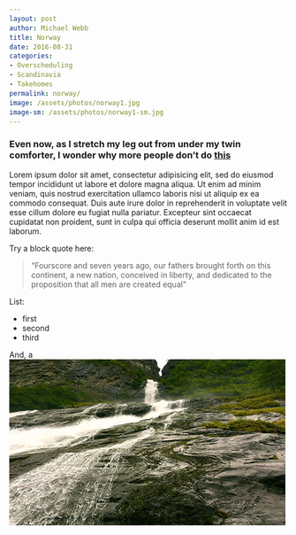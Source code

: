 ```yaml
---
layout: post
author: Michael Webb
title: Norway
date: 2016-08-31
categories:
- Overscheduling
- Scandinavia
- Takehomes
permalink: norway/
image: /assets/photos/norway1.jpg
image-sm: /assets/photos/norway1-sm.jpg
---
```


### Even now, as I stretch my leg out from under my twin comforter, I wonder why more people don’t do [this](www.scandinaviastandard.com/two-duvets-in-scandinavia/)

Lorem ipsum dolor sit amet, consectetur adipisicing elit, sed do eiusmod
tempor incididunt ut labore et dolore magna aliqua. Ut enim ad minim veniam,
quis nostrud exercitation ullamco laboris nisi ut aliquip ex ea commodo
consequat. Duis aute irure dolor in reprehenderit in voluptate velit esse
cillum dolore eu fugiat nulla pariatur. Excepteur sint occaecat cupidatat non
proident, sunt in culpa qui officia deserunt mollit anim id est laborum.

Try a block quote here:

>“Fourscore and seven years ago, our fathers brought forth on this continent, a new nation, conceived in liberty, and dedicated to the proposition that all men are created equal”

List:

- first
- second
- third

 
And, a ![picture](/assets/photos/norway2-sm.jpg)

